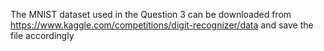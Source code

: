The MNIST dataset used in the Question 3 can be downloaded from https://www.kaggle.com/competitions/digit-recognizer/data and save the file accordingly
